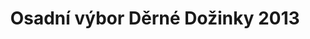 ---
id: 7407740c-dbbf-43fe-b9de-3581d5d72a4d
title: "Osadní výbor Děrné Dožinky 2013"
price: 10000
year: 2013
description: "Projekt podporuje místní aktivní občany, kteří již po mnoho let díky dobrovolnické práci ve svém volném čase udržují místní tradice a organizují nejrůznější společenské akce, které slouží ke kulturnímu setkávání a upevňování místní komunity napříč generacemi či zájmy. Nadační fond jim chce tímto „kouskem“ vyjádřit podporu a přispět k jejich obětavé činnosti."
kouskovani: false
locationName: undefined
position:
  lng: 49.725733110178744
  lat: 49.82273078611105
---